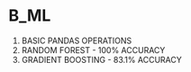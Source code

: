# B_ML
1. BASIC PANDAS OPERATIONS
2. RANDOM FOREST - 100% ACCURACY
3. GRADIENT BOOSTING - 83.1% ACCURACY
